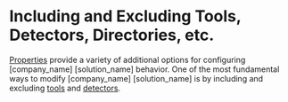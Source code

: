 # Including and Excluding Tools, Detectors, Directories, etc.

[Properties](../../properties/all-properties.md) provide a variety of additional options for configuring [company_name] [solution_name] behavior. One of the
most fundamental ways to modify [company_name] [solution_name] is by including and excluding [tools](../../components/tools.md) and [detectors](../../components/detectors.dita).




